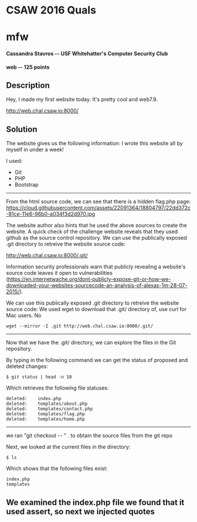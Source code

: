# CSAW 2016 Quals
# mfw 
#### Cassandra Stavros -- USF Whitehatter's Computer Security Club
#### web -- 125 points
## Description

Hey, I made my first website today. It's pretty cool and web7.9.

http://web.chal.csaw.io:8000/

## Solution
The website gives us the following information:
I wrote this website all by myself in under a week!

I used:

* Git
* PHP
* Bootstrap
---
From the html source code, we can see that there is a hidden flag.php page:
https://cloud.githubusercontent.com/assets/22091364/18804797/22dd372c-81ce-11e6-96b0-a034f3d2d970.jpg

The website author also hints that he used the above sources to create the website. A quick check of the challenge website reveals that they used github as the source control repository. We can use the publically exposed .git directory to retreive the website source code:

http://web.chal.csaw.io:8000/.git/

Information security professionals warn that publicly revealing a website's source code leaves it open to vulnerabilities (https://en.internetwache.org/dont-publicly-expose-git-or-how-we-downloaded-your-websites-sourcecode-an-analysis-of-alexas-1m-28-07-2015/).

We can use this publically exposed .git directory to retreive the website source code:
We used wget to download that .git/ directory of, use curl for Mac users. No

    wget --mirror -I .git http://web.chal.csaw.io:8000/.git/
---
Now that we have the .git/ directory, we can explore the files in the Git repository. 

By typing in the following command we can get the status of proposed and deleted changes:

    $ git status | head -n 10
    
Which retrieves the following file statuses:

    deleted:    index.php
    deleted:    templates/about.php
    deleted:    templates/contact.php
    deleted:    templates/flag.php
    deleted:    templates/home.php
---

we ran "git checkout -- " . to obtain the source files from the git repo

Next, we looked  at the current files in the directory:

    $ ls

Which shows that the following files exist:

    index.php
    templates
    
We examined the index.php file we found that it used assert, so next we injected quotes
---    


